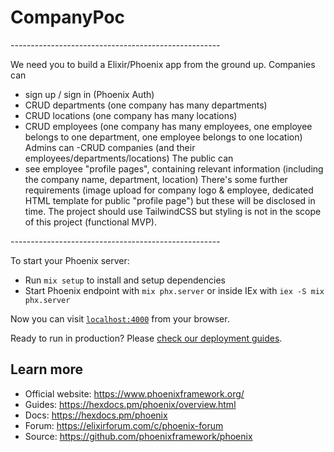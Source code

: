 # CompanyPoc

-_-_-_-_-_-_-_-_-_-_-_-_-_-_-_-_-_-_-_-_-_-_-_-_-_-_-_-_-_-_-_-_-_-_-_-_-_-_-_-_-_-_-_-_-_-_-_-_-_-_-_-_

We need you to build a Elixir/Phoenix app from the ground up. Companies can

- sign up / sign in (Phoenix Auth)
- CRUD departments (one company has many departments)
- CRUD locations (one company has many locations)
- CRUD employees (one company has many employees, one employee belongs to one
  department, one employee belongs to one location) Admins can -CRUD companies
  (and their employees/departments/locations) The public can
- see employee "profile pages", containing relevant information (including the
  company name, department, location) There's some further requirements (image
  upload for company logo & employee, dedicated HTML template for public
  "profile page") but these will be disclosed in time. The project should use
  TailwindCSS but styling is not in the scope of this project (functional MVP).

-_-_-_-_-_-_-_-_-_-_-_-_-_-_-_-_-_-_-_-_-_-_-_-_-_-_-_-_-_-_-_-_-_-_-_-_-_-_-_-_-_-_-_-_-_-_-_-_-_-_-_-_

To start your Phoenix server:

- Run `mix setup` to install and setup dependencies
- Start Phoenix endpoint with `mix phx.server` or inside IEx with
  `iex -S mix phx.server`

Now you can visit [`localhost:4000`](http://localhost:4000) from your browser.

Ready to run in production? Please
[check our deployment guides](https://hexdocs.pm/phoenix/deployment.html).

## Learn more

- Official website: https://www.phoenixframework.org/
- Guides: https://hexdocs.pm/phoenix/overview.html
- Docs: https://hexdocs.pm/phoenix
- Forum: https://elixirforum.com/c/phoenix-forum
- Source: https://github.com/phoenixframework/phoenix
